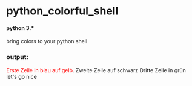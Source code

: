 # python_colorful_shell
#### python 3.*
bring colors to your python shell
### output:

<span style = "color:red"> Erste Zeile in blau auf gelb</span>.
Zweite Zeile auf schwarz
Dritte Zeile in grün
let's go
nice

